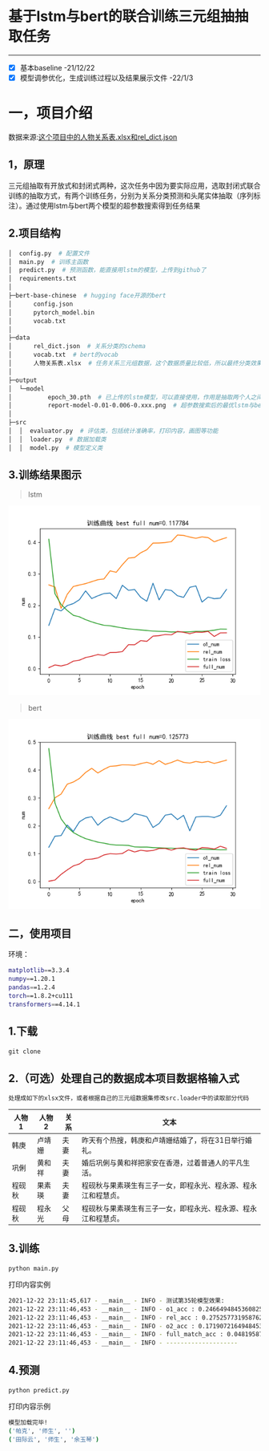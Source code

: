 # 基于lstm与bert的联合训练三元组抽抽取任务

---

- [X]  基本baseline -21/12/22
- [X]  模型调参优化，生成训练过程以及结果展示文件 -22/1/3

# 一，项目介绍

数据来源:[这个项目中的人物关系表.xlsx和rel_dict.json](https://github.com/percent4/people_relation_extract/tree/master/data)

## 1，原理

三元组抽取有开放式和封闭式两种，这次任务中因为要实际应用，选取封闭式联合训练的抽取方式，有两个训练任务，分别为关系分类预测和头尾实体抽取（序列标注）。通过使用lstm与bert两个模型的超参数搜索得到任务结果

## 2.项目结构

```bash
│  config.py  # 配置文件
│  main.py  # 训练主函数
│  predict.py  # 预测函数，能直接用lstm的模型，上传到github了
│  requirements.txt
│
├─bert-base-chinese  # hugging face开源的bert
│      config.json
│      pytorch_model.bin
│      vocab.txt
│
├─data
│      rel_dict.json  # 关系分类的schema
│      vocab.txt  # bert的vocab
│      人物关系表.xlsx  # 任务关系三元组数据，这个数据质量比较低，所以最终分类效果很差
│
├─output
│  └─model
│          epoch_30.pth  # 已上传的lstm模型，可以直接使用，作用是抽取两个人之间关系
│          report-model-0.01-0.006-0.xxx.png  # 超参数搜索后的最优lstm与bert训练图
│
├─src
│  │  evaluator.py  # 评估类，包括统计准确率，打印内容，画图等功能
│  │  loader.py  # 数据加载类
│  │  model.py  # 模型定义类
```

## 3.训练结果图示

> lstm

![](output/model/report-lstm-0.01-0.006-0.117784.png)

> bert

![](output/model/report-bert-0.001-0.006-0.125773.png)

## 二，使用项目

环境：

```bash
matplotlib==3.3.4
numpy==1.20.1
pandas==1.2.4
torch==1.8.2+cu111
transformers==4.14.1
```

## 1.下载

`git clone`

## 2.（可选）处理自己的数据成本项目数据格输入式

```bash
处理成如下的xlsx文件，或者根据自己的三元组数据集修改src.loader中的读取部分代码

```


| 人物1  | 人物2  | 关系 | 文本                                                           |
| -------- | -------- | ------ | ---------------------------------------------------------------- |
| 韩庚   | 卢靖姗 | 夫妻 | 昨天有个热搜，韩庚和卢靖姗结婚了，将在31日举行婚礼。           |
| 巩俐   | 黄和祥 | 夫妻 | 婚后巩俐与黄和祥把家安在香港，过着普通人的平凡生活。           |
| 程砚秋 | 果素瑛 | 夫妻 | 程砚秋与果素瑛生有三子一女，即程永光、程永源、程永江和程慧贞。 |
| 程砚秋 | 程永光 | 父母 | 程砚秋与果素瑛生有三子一女，即程永光、程永源、程永江和程慧贞。 |

## 3.训练

`python main.py`

打印内容实例

```bash
2021-12-22 23:11:45,617 - __main__ - INFO - 测试第35轮模型效果:
2021-12-22 23:11:46,453 - __main__ - INFO - o1_acc : 0.2466494845360825 
2021-12-22 23:11:46,453 - __main__ - INFO - rel_acc : 0.2752577319587629 
2021-12-22 23:11:46,453 - __main__ - INFO - o2_acc : 0.17190721649484536 
2021-12-22 23:11:46,453 - __main__ - INFO - full_match_acc : 0.048195876288659796 
2021-12-22 23:11:46,453 - __main__ - INFO - --------------------
```

## 4.预测

`python predict.py`

打印内容示例

```bash
模型加载完毕!
('帕克', '师生', '')
('田际云', '师生', '余玉琴')

```
